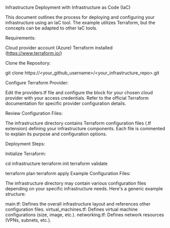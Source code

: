
Infrastructure Deployment with Infrastructure as Code (IaC)

This document outlines the process for deploying and configuring your infrastructure using an IaC tool. The example utilizes Terraform, but the concepts can be adapted to other IaC tools.

Requirements:

Cloud provider account (Azure)
Terraform installed (https://www.terraform.io/)

Clone the Repository:

git clone https://<your_github_username>/<your_infrastructure_repo>.git

Configure Terraform Provider:

Edit the providers.tf file and configure the block for your chosen cloud provider with your access credentials. Refer to the official Terraform documentation for specific provider configuration details.

Review Configuration Files:

The infrastructure directory contains Terraform configuration files (.tf extension) defining your infrastructure components. Each file is commented to explain its purpose and configuration options.

Deployment Steps:

Initialize Terraform:

cd infrastructure
terraform init
terraform validate


terraform plan
terraform apply
Example Configuration Files:

The infrastructure directory may contain various configuration files depending on your specific infrastructure needs. Here's a generic example structure:

main.tf: Defines the overall infrastructure layout and references other configuration files.
virtual_machines.tf: Defines virtual machine configurations (size, image, etc.).
networking.tf: Defines network resources (VPNs, subnets, etc.).


